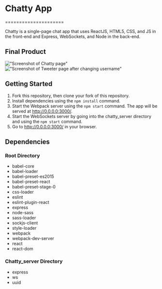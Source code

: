 # Chatty App
=====================

Chatty is a single-page chat app that uses ReactJS, HTML5, CSS, and JS in the front-end and Express, WebSockets, and Node in the back-end.

## Final Product

!["Screenshot of Chatty page"]()
!["Screenshot of Tweeter page after changing username"]()

## Getting Started

1. Fork this repository, then clone your fork of this repository.
2. Install dependencies using the `npm install` command.
3. Start the Webpack server using the `npm start` command. The app will be served at <http://0.0.0.0:3000/>.
5. Start the WebSockets server by going into the chatty_server directory and using the `npm start` command.
4. Go to <http://0.0.0.0:3000/> in your browser.

## Dependencies



### Root Directory
- babel-core
- babel-loader
- babel-preset-es2015
- babel-preset-react
- babel-preset-stage-0
- css-loader
- eslint
- eslint-plugin-react
- express
- node-sass
- sass-loader
- sockjs-client
- style-loader
- webpack
- webpack-dev-server
- react
- react-dom

### Chatty_server Directory
- express
- ws
- uuid